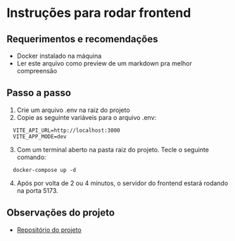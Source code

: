 # Instruções para rodar frontend

## Requerimentos e recomendações

- Docker instalado na máquina
- Ler este arquivo como preview de um markdown pra melhor compreensão

## Passo a passo

  1. Crie um arquivo .env na raiz do projeto
  2. Copie as seguinte variáveis para o arquivo .env:

  ```
    VITE_API_URL=http://localhost:3000
    VITE_APP_MODE=dev
  ```

  3. Com um terminal aberto na pasta raiz do projeto. Tecle o seguinte comando:

  ```
    docker-compose up -d
  ```

  4. Após por volta de 2 ou 4 minutos, o servidor do frontend estará rodando na porta 5173.

## Observações do projeto

- [Repositório do projeto](https://github.com/NicholasTavares/ng-front)
